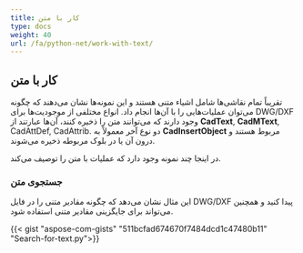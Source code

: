 ```yaml
---
title: کار با متن
type: docs
weight: 40
url: /fa/python-net/work-with-text/
---
```


## **کار با متن**

تقریباً تمام نقاشی‌ها شامل اشیاء متنی هستند و این نمونه‌ها نشان می‌دهند که چگونه می‌توان عملیات‌هایی را با آن‌ها انجام داد. 
انواع مختلفی از موجودیت‌ها برای DWG/DXF وجود دارند که می‌توانند متن را ذخیره کنند، آن‌ها عبارتند از **CadText**, **CadMText**, CadAttDef, CadAttrib. دو نوع آخر معمولاً به **CadInsertObject** مربوط هستند و درون آن یا در بلوک مربوطه ذخیره می‌شوند.

در اینجا چند نمونه وجود دارد که عملیات با متن را توصیف می‌کند.

### **جستجوی متن**

این مثال نشان می‌دهد که چگونه مقادیر متنی را در فایل DWG/DXF پیدا کنید و همچنین می‌تواند برای جایگزینی مقادیر متنی استفاده شود.

{{< gist "aspose-com-gists" "511bcfad674670f7484dcd1c47480b11" "Search-for-text.py">}}
